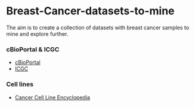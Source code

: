 # Breast-Cancer-datasets-to-mine

The aim is to create a collection of datasets with breast cancer samples to mine and explore further.


### cBioPortal & ICGC 
* [cBioPortal](https://www.cbioportal.org/)
* [ICGC](https://dcc.icgc.org/projects/details?filters=%7B%22project%22:%7B%22primarySite%22:%7B%22is%22:%5B%22Breast%22%5D%7D%7D%7D&projects=%7B%22from%22:1%7D)


### Cell lines
* [Cancer Cell Line Encyclopedia](https://depmap.org/portal/download/)

